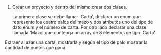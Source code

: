 1. Crear un proyecto y dentro del mismo crear dos clases.

   La primera clase se debe llamar 'Carta',
   declarar un enum que represente los cuatro palos del mazo
   y dos atributos uno del tipo de dato enum y el número de carta.
   Por otro lado declarar una clase llamada 'Mazo' que contenga un array de 8 elementos de tipo 'Carta'.

Extraer al azar una carta, mostrarla y según el tipo de palo mostrar la cantidad de puntos que gana.